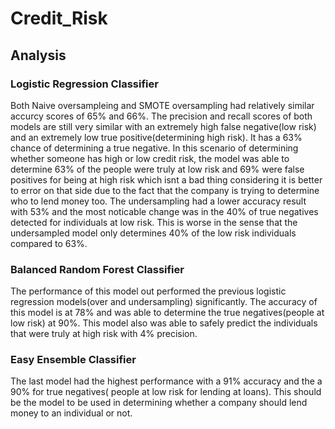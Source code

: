 # Credit_Risk

## Analysis

### Logistic Regression Classifier

Both Naive oversampleing and SMOTE oversampling had relatively similar accurcy scores of 65% and 66%. The precision and recall scores
of both models are still very similar with an extremely high false negative(low risk) and an extremely low true positive(determining
high risk). It has a 63% chance of determining a true negative. In this scenario of determining whether someone has high or low credit
risk, the model was able to determine 63% of the people were truly at low risk and 69% were false positives for being at high risk 
which isnt a bad thing considering it is better to error on that side due to the fact that the company is trying to determine who to
lend money too. The undersampling had a lower accuracy result with 53% and the most noticable change was in the 40% of 
true negatives detected for individuals at low risk. This is worse in the sense that the undersampled model only determines 40% 
of the low risk individuals compared to 63%.


### Balanced Random Forest Classifier

The performance of this model out performed the previous logistic regression models(over and undersampling) significantly. The accuracy 
of this model is at 78% and was able to determine the true negatives(people at low risk) at 90%. This model also was able to safely predict the individuals that were truly at high risk with 4% precision.

### Easy Ensemble Classifier

The last model had the highest performance with a 91% accuracy and the a 90% for true negatives( people at low risk for lending at 
loans). This should be the model to be used in determining whether a company should lend money to an individual or not.

